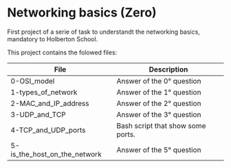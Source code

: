 # Networking basics (Zero)

First project of a serie of task to understandt the networking basics, mandatory to Holberton School.

This project contains the folowed files:

| File | Description |
| ---- | ----------- |
| 0-OSI_model | Answer of the 0° question |
| 1-types_of_network | Answer of the 1° question |
| 2-MAC_and_IP_address | Answer of the 2° question |
| 3-UDP_and_TCP | Answer of the 3° question |
| 4-TCP_and_UDP_ports | Bash script that show some ports. |
| 5-is_the_host_on_the_network | Answer of the 5° question |
